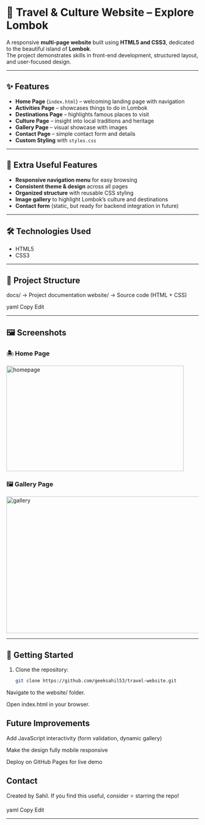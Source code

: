 # 🌴 Travel & Culture Website – Explore Lombok

A responsive **multi-page website** built using **HTML5 and CSS3**, dedicated to the beautiful island of **Lombok**.  
The project demonstrates skills in front-end development, structured layout, and user-focused design.

---

## ✨ Features
- **Home Page** (`index.html`) – welcoming landing page with navigation  
- **Activities Page** – showcases things to do in Lombok  
- **Destinations Page** – highlights famous places to visit  
- **Culture Page** – insight into local traditions and heritage  
- **Gallery Page** – visual showcase with images  
- **Contact Page** – simple contact form and details  
- **Custom Styling** with `styles.css`  

---

## 🌟 Extra Useful Features
- **Responsive navigation menu** for easy browsing  
- **Consistent theme & design** across all pages  
- **Organized structure** with reusable CSS styling  
- **Image gallery** to highlight Lombok’s culture and destinations  
- **Contact form** (static, but ready for backend integration in future)  

---

## 🛠️ Technologies Used
- HTML5  
- CSS3  

---

## 📂 Project Structure
docs/ → Project documentation
website/ → Source code (HTML + CSS)

yaml
Copy
Edit

---

## 🖼️ Screenshots

### 🏝️ Home Page
<img width="465" height="277" alt="homepage" src="https://github.com/user-attachments/assets/a4061297-e2f5-4bf0-ab6a-52d0ec62c3e3" />


### 🖼️ Gallery Page
<img width="529" height="359" alt="gallery" src="https://github.com/user-attachments/assets/9eb1b122-1f8a-4fa7-b142-a07c927ed40a" />


---

## 🚀 Getting Started

1. Clone the repository:
   ```bash
   git clone https://github.com/geeksahil53/travel-website.git
Navigate to the website/ folder.

Open index.html in your browser.

## Future Improvements
Add JavaScript interactivity (form validation, dynamic gallery)

Make the design fully mobile responsive

Deploy on GitHub Pages for live demo

## Contact
Created by Sahil.
If you find this useful, consider ⭐ starring the repo!

yaml
Copy
Edit

---
